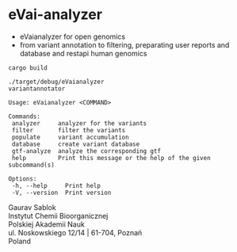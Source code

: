 # eVai-analyzer
 - eVaianalyzer for open genomics
 - from variant annotation to filtering, preparating user reports and database and restapi human genomics
 
 ```
 cargo build
 ```

 ```
 ./target/debug/eVaianalyzer
 variantannotator

 Usage: eVaianalyzer <COMMAND>

 Commands:
  analyzer     analyzer for the variants
  filter       filter the variants
  populate     variant accumulation
  database     create variant database
  gtf-analyze  analyze the corresponding gtf
  help         Print this message or the help of the given subcommand(s)

 Options:
  -h, --help     Print help
  -V, --version  Print version

 ```

 Gaurav Sablok \
 Instytut Chemii Bioorganicznej \
 Polskiej Akademii Nauk \
 ul. Noskowskiego 12/14 | 61-704, Poznań \
 Poland


